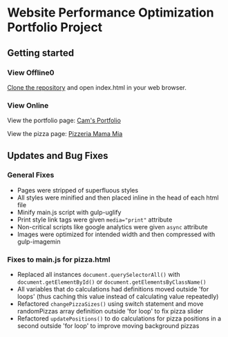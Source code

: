 # Website Performance Optimization Portfolio Project

## Getting started
### View Offline0
[Clone the repository](https://github.com/TySabs/Optimizations.git) and open index.html in your web browser.

### View Online
View the portfolio page: [Cam's Portfolio](https://tysabs.github.io/Optimizations/)

View the pizza page: [Pizzeria Mama Mia](https://tysabs.github.io/Optimizations/views/pizza.html)

## Updates and Bug Fixes
### General Fixes
* Pages were stripped of superfluous styles
* All styles were minified and then placed inline in the head of each html file
* Minify main.js script with gulp-uglify
* Print style link tags were given ```media="print"``` attribute
* Non-critical scripts like google analytics were given ```async``` attribute
* Images were optimized for intended width and then compressed with gulp-imagemin

### Fixes to main.js for pizza.html
* Replaced all instances ```document.querySelectorAll()``` with ```document.getElementById()``` or ```document.getElementsByClassName()```
* All variables that do calculations had definitions moved outside 'for loops' (thus caching this value instead of calculating value repeatedly)
* Refactored ```changePizzaSizes()``` using switch statement and move randomPizzas array definition outside 'for loop' to fix pizza slider
* Refactored ```updatePositions()``` to do calculations for pizza positions in a second outside 'for loop' to improve moving background pizzas
